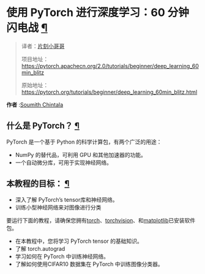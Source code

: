 # 使用 PyTorch 进行深度学习：60 分钟闪电战 [¶](#deep-learning-with-pytorch-a-60-month-blitz "永久链接到此标题")

> 译者：[片刻小哥哥](https://github.com/jiangzhonglian)
>
> 项目地址：<https://pytorch.apachecn.org/2.0/tutorials/beginner/deep_learning_60min_blitz>
>
> 原始地址：<https://pytorch.org/tutorials/beginner/deep_learning_60min_blitz.html>

**作者** :[Soumith Chintala](http://soumith.ch)

## 什么是 PyTorch？ [¶](#what-is-pytorch "此标题的永久链接")

PyTorch 是一个基于 Python 的科学计算包，有两个广泛的用途：
* NumPy 的替代品，可利用 GPU 和其他加速器的功能。
* 一个自动微分库，可用于实现神经网络。

## 本教程的目标： [¶](#goal-of-this-tutorial "永久链接到此标题")

* 深入了解 PyTorch’s tensor库和神经网络。
* 训练小型神经网络来对图像进行分类

要运行下面的教程，请确保您拥有[torch](https://github.com/pytorch/pytorch)、[torchvision](https://github.com/pytorch/Vision)、和[matplotlib](https://github.com/matplotlib/matplotlib)已安装软件包。

* 在本教程中，您将学习 PyTorch tensor 的基础知识。
* 了解 torch.autograd
* 学习如何在 PyTorch 中训练神经网络。
* 了解如何使用CIFAR10 数据集在 PyTorch 中训练图像分类器。